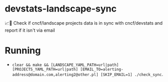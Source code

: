 # devstats-landscape-sync
📈🌄 Check if cncf/landscape projects data is in sync with cncf/devstats and report if it isn't via email


# Running

- `` clear && make && [LANDSCAPE_YAML_PATH=url|path] [PROJECTS_YAML_PATH=url|path] [EMAIL_TO=alerting-address@domain.com,alerting2@other.pl] [SKIP_EMAIL=1] ./check_sync ``.

